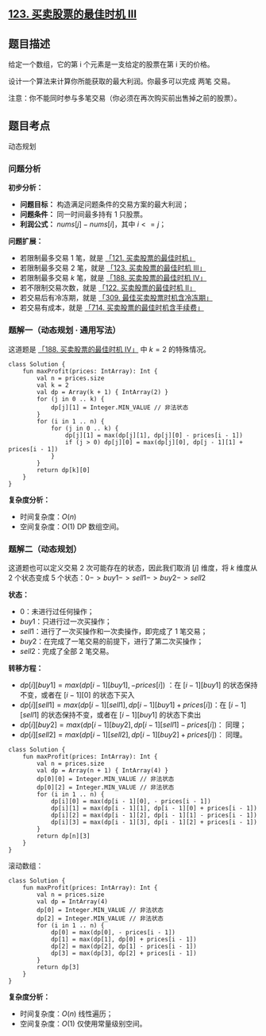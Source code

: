 ## [123. 买卖股票的最佳时机 III](https://leetcode.cn/problems/best-time-to-buy-and-sell-stock-iii/)

## 题目描述

给定一个数组，它的第 i 个元素是一支给定的股票在第 i 天的价格。

设计一个算法来计算你所能获取的最大利润。你最多可以完成 两笔 交易。

注意：你不能同时参与多笔交易（你必须在再次购买前出售掉之前的股票）。

## 题目考点

动态规划

### 问题分析

**初步分析：**

- **问题目标：** 构造满足问题条件的交易方案的最大利润；
- **问题条件：** 同一时间最多持有 $1$ 只股票。
- **利润公式：** $nums[j] - nums[i]$，其中 $i <= j$；

**问题扩展：**

- 若限制最多交易 $1$ 笔，就是 [「121. 买卖股票的最佳时机」](https://leetcode.cn/problems/best-time-to-buy-and-sell-stock/solutions/2466374/yi-ti-san-jie-ju-jue-hua-li-hu-shao-zhua-ubf7/)
- 若限制最多交易 $2$ 笔，就是 [「123. 买卖股票的最佳时机 III」](https://leetcode.cn/problems/best-time-to-buy-and-sell-stock-iii/solutions/2466387/yi-ti-er-jie-ju-jue-hua-li-hu-shao-zhuan-wpeg/)
- 若限制最多交易 $k$ 笔，就是 [「188. 买卖股票的最佳时机 IV」](https://leetcode.cn/problems/best-time-to-buy-and-sell-stock-iv/solutions/2466386/yi-ti-yi-jie-ju-jue-hua-li-hu-shao-zhuan-f2az/)
- 若不限制交易次数，就是 [「122. 买卖股票的最佳时机 II」](https://leetcode.cn/problems/best-time-to-buy-and-sell-stock-ii/solutions/2466376/yi-ti-er-jie-ju-jue-hua-li-hu-shao-zhuan-85r3/) 
- 若交易后有冷冻期，就是 [「309. 最佳买卖股票时机含冷冻期」](https://leetcode.cn/problems/best-time-to-buy-and-sell-stock-with-cooldown/solutions/2466391/yi-ti-yi-jie-ju-jue-hua-li-hu-shao-zhuan-lo2y/)
- 若交易有成本，就是 [「714. 买卖股票的最佳时机含手续费」](https://leetcode.cn/problems/best-time-to-buy-and-sell-stock-with-transaction-fee/solutions/2466392/yi-ti-yi-jie-ju-jue-hua-li-hu-shao-zhuan-3vko/)

### 题解一（动态规划 · 通用写法）

这道题是 [「188. 买卖股票的最佳时机 IV」](https://leetcode.cn/problems/best-time-to-buy-and-sell-stock-iv/description/) 中 $k = 2$ 的特殊情况。

```
class Solution {
    fun maxProfit(prices: IntArray): Int {
        val n = prices.size
        val k = 2
        val dp = Array(k + 1) { IntArray(2) }
        for (j in 0 .. k) {
            dp[j][1] = Integer.MIN_VALUE // 非法状态
        }
        for (i in 1 .. n) {
            for (j in 0 .. k) {
                dp[j][1] = max(dp[j][1], dp[j][0] - prices[i - 1])
                if (j > 0) dp[j][0] = max(dp[j][0], dp[j - 1][1] + prices[i - 1])
            }
        }
        return dp[k][0]
    }
}
```

**复杂度分析：**

- 时间复杂度：$O(n)$
- 空间复杂度：$O(1)$ DP 数组空间。

### 题解二（动态规划）

这道题也可以定义交易 $2$ 次可能存在的状态，因此我们取消 $[j]$ 维度，将 $k$ 维度从 $2$ 个状态变成 $5$ 个状态：$0 -> buy1 -> sell1 -> buy2 -> sell2$

**状态：**

- $0$：未进行过任何操作；
- $buy1$：只进行过一次买操作；
- $sell1$：进行了一次买操作和一次卖操作，即完成了 $1$ 笔交易；
- $buy2$：在完成了一笔交易的前提下，进行了第二次买操作；
- $sell2$：完成了全部 $2$ 笔交易。

**转移方程：**

- $dp[i][buy1] = max(dp[i - 1][buy1], -prices[i])$ ：在 $[i - 1][buy1]$ 的状态保持不变，或者在 $[i - 1][0]$ 的状态下买入
- $dp[i][sell1] = max(dp[i - 1][sell1], dp[i - 1][buy1] + prices[i])$：在 $[i - 1][sell1]$ 的状态保持不变，或者在 $[i - 1][buy1]$ 的状态下卖出
- $dp[i][buy2] = max(dp[i - 1][buy2], dp[i - 1][sell1] - prices[i])$： 同理；
- $dp[i][sell2] = max(dp[i - 1][sell2], dp[i - 1][buy2] + prices[i])$： 同理。

```
class Solution {
    fun maxProfit(prices: IntArray): Int {
        val n = prices.size
        val dp = Array(n + 1) { IntArray(4) }
        dp[0][0] = Integer.MIN_VALUE // 非法状态
        dp[0][2] = Integer.MIN_VALUE // 非法状态
        for (i in 1 .. n) {
            dp[i][0] = max(dp[i - 1][0], - prices[i - 1])
            dp[i][1] = max(dp[i - 1][1], dp[i - 1][0] + prices[i - 1])
            dp[i][2] = max(dp[i - 1][2], dp[i - 1][1] - prices[i - 1])
            dp[i][3] = max(dp[i - 1][3], dp[i - 1][2] + prices[i - 1])
        }
        return dp[n][3]
    }
}
```

滚动数组：

```
class Solution {
    fun maxProfit(prices: IntArray): Int {
        val n = prices.size
        val dp = IntArray(4)
        dp[0] = Integer.MIN_VALUE // 非法状态
        dp[2] = Integer.MIN_VALUE // 非法状态
        for (i in 1 .. n) {
            dp[0] = max(dp[0], - prices[i - 1])
            dp[1] = max(dp[1], dp[0] + prices[i - 1])
            dp[2] = max(dp[2], dp[1] - prices[i - 1])
            dp[3] = max(dp[3], dp[2] + prices[i - 1])
        }
        return dp[3]
    }
}
```

**复杂度分析：**

- 时间复杂度：$O(n)$ 线性遍历；
- 空间复杂度：$O(1)$ 仅使用常量级别空间。
